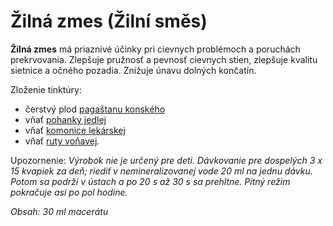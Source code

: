 Žilná zmes (Žilní směs)
=======================

**Žilná zmes** má priaznivé účinky pri cievnych problémoch a poruchách
prekrvovania. Zlepšuje pružnosť a pevnosť cievnych stien, zlepšuje kvalitu
sietnice a očného pozadia. Znižuje únavu dolných končatín.

Zloženie tinktúry:

* čerstvý plod [pagaštanu konského](/sip/bylinky/pagastan-konsky)
* vňať [pohanky jedlej](/sip/bylinky/pohanka-jedla)
* vňať [komonice lekárskej](/sip/bylinky/komonica-lekarska)
* vňať [ruty voňavej](/sip/bylinky/ruta-vonava).

Upozornenie: *Výrobok nie je určený pre deti. Dávkovanie pre dospelých 3 x 15
kvapiek za deň; riediť v nemineralizovanej vode 20 ml na jednu dávku. Potom sa
podrží v ústach a po 20 s až 30 s sa prehltne. Pitný režim pokračuje asi po pol
hodine.*

*Obsah: 30 ml macerátu*

